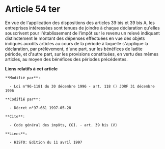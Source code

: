 # Article 54 ter

En vue de l'application des dispositions des articles 39 bis et 39 bis A, les entreprises intéressées sont tenues de joindre
à chaque déclaration qu'elles souscrivent pour l'établissement de l'impôt sur le revenu un relevé indiquant distinctement le
montant des dépenses effectuées en vue des objets indiqués auxdits articles au cours de la période à laquelle s'applique la
déclaration, par prélèvement, d'une part, sur les bénéfices de ladite période, et d'autre part, sur les provisions
constituées, en vertu des mêmes articles, au moyen des bénéfices des périodes précédentes.

**Liens relatifs à cet article**

	**Modifié par**:

	  - Loi n°96-1181 du 30 décembre 1996 - art. 118 () JORF 31 décembre 1996

	**Codifié par**:

	  - Décret n°97-661 1997-05-28

	**Cite**:

	  - Code général des impôts, CGI. - art. 39 bis (V)

	**Liens**:

	  - HISTO: Edition du 11 avril 1997
